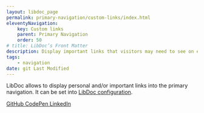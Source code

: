 ```yaml
---
layout: libdoc_page
permalink: primary-navigation/custom-links/index.html
eleventyNavigation:
    key: Custom links
    parent: Primary Navigation
    order: 50
# title: LibDoc’s Front Matter 
description: Display important links that visitors may need to see on each page you create
tags:
    - navigation
date: git Last Modified
---
```


LibDoc allows to display personal and/or important links into the primary navigation. It can be set into [LibDoc configuration](/content/configuration/custom-links.md).

<div class="pos-relative | pe-none">
    <nav class="d-flex ai-center fw-wrap | pb-3 pt-3 | bc-neutral-100 bwidth-1 bstyle-dashed bcolor-neutral-500 btwidth-0 bbwidth-0"
        style="max-width: var(--ita-widths-sidebar)">
        <a href="#"
            style="width:33.33%"
            class="
            d-flex jc-center ai-center gap-1
            pt-2 pb-2
            fvs-wght-600 fs-2 lsp-3 lh-1 tt-uppercase td-none
            c-primary-600" target="_blank">
            GitHub
            <span class=""><span class="icon-arrow-square-out | pos-absolute t-tY-50 | c-primary-300"></span></span>
        </a>
        <a href="#"
            style="width:33.33%"
            class="
            d-flex jc-center ai-center gap-1
            pt-2 pb-2
            fvs-wght-600 fs-2 lsp-3 lh-1 tt-uppercase td-none
            c-primary-600" target="_blank">
            CodePen
            <span class=""><span class="icon-arrow-square-out | pos-absolute t-tY-50 | c-primary-300"></span></span>
        </a>
        <a href="#"
            style="width:33.33%"
            class="
            d-flex jc-center ai-center gap-1
            pt-2 pb-2
            fvs-wght-600 fs-2 lsp-3 lh-1 tt-uppercase td-none
            c-primary-600" target="_blank">
            LinkedIn
            <span class=""><span class="icon-arrow-square-out | pos-absolute t-tY-50 | c-primary-300"></span></span>
        </a>
    </nav>
</div>
